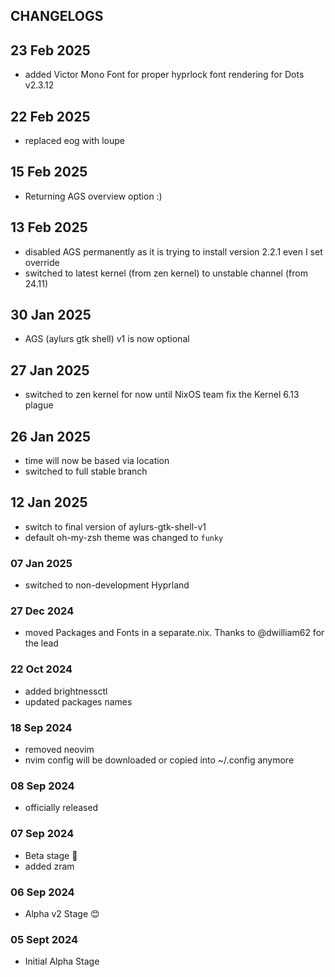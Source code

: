 ## CHANGELOGS

## 23 Feb 2025
- added Victor Mono Font for proper hyprlock font rendering for Dots v2.3.12

## 22 Feb 2025
- replaced eog with loupe

## 15 Feb 2025
- Returning AGS overview option :)

## 13 Feb 2025
- disabled AGS permanently as it is trying to install version 2.2.1 even I set override
- switched to latest kernel (from zen kernel) to unstable channel (from 24.11)

## 30 Jan 2025
- AGS (aylurs gtk shell) v1 is now optional

## 27 Jan 2025
- switched to zen kernel for now until NixOS team fix the Kernel 6.13 plague

## 26 Jan 2025
- time will now be based via location
- switched to full stable branch

## 12 Jan 2025
- switch to final version of aylurs-gtk-shell-v1
- default oh-my-zsh theme was changed to `funky`

### 07 Jan 2025
- switched to non-development Hyprland

### 27 Dec 2024
- moved Packages and Fonts in a separate.nix. Thanks to @dwilliam62 for the lead

### 22 Oct 2024
- added brightnessctl
- updated packages names

### 18 Sep 2024
- removed neovim
- nvim config will be downloaded or copied into ~/.config anymore

### 08 Sep 2024
- officially released

### 07 Sep 2024
- Beta stage 🫰
- added zram

### 06 Sep 2024
- Alpha v2 Stage 😊

### 05 Sept 2024
- Initial Alpha Stage